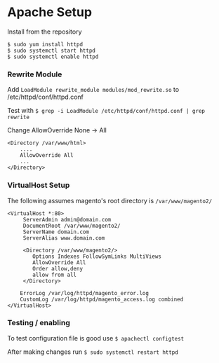 # Apache Setup
Install from the repository
```
$ sudo yum install httpd
$ sudo systemctl start httpd
$ sudo systemctl enable httpd
```

### Rewrite Module
Add `LoadModule rewrite_module modules/mod_rewrite.so` to /etc/httpd/conf/httpd.conf

Test with `$ grep -i LoadModule /etc/httpd/conf/httpd.conf | grep rewrite`

Change AllowOverride None -> All
```config
<Directory /var/www/html> 
    ....
    AllowOverride All
    ...
</Directory>
```

### VirtualHost Setup
The following assumes magento's root directory is `/var/www/magento2/`

```
<VirtualHost *:80>
     ServerAdmin admin@domain.com
     DocumentRoot /var/www/magento2/
     ServerName domain.com
     ServerAlias www.domain.com

     <Directory /var/www/magento2/>
        Options Indexes FollowSymLinks MultiViews
        AllowOverride All
        Order allow,deny
        allow from all
     </Directory>

    ErrorLog /var/log/httpd/magento_error.log
    CustomLog /var/log/httpd/magento_access.log combined
</VirtualHost>
```

### Testing / enabling
To test configuration file is good use `$ apachectl configtest`

After making changes run `$ sudo systemctl restart httpd`
